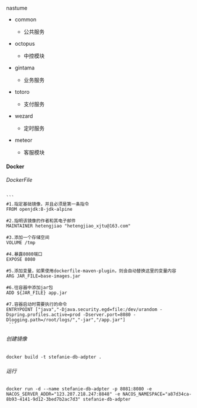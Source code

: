 nastume
- common
   - 公共服务

- octopus
  - 中控模块

- gintama
  - 业务服务

- totoro
  - 支付服务

- wezard
  - 定时服务

- meteor
  - 客服模块
  

#### Docker
###### DockerFile
    ```
    #1.指定基础镜像，并且必须是第一条指令
    FROM openjdk:8-jdk-alpine
         
    #2.指明该镜像的作者和其电子邮件
    MAINTAINER hetengjiao "hetengjiao_xjtu@163.com"
         
    #3.添加一个存储空间
    VOLUME /tmp
         
    #4.暴露8080端口
    EXPOSE 8080
         
    #5.添加变量，如果使用dockerfile-maven-plugin，则会自动替换这里的变量内容
    ARG JAR_FILE=base-images.jar
         
    #6.往容器中添加jar包
    ADD ${JAR_FILE} app.jar
         
    #7.容器启动时需要执行的命令
    ENTRYPOINT ["java","-Djava.security.egd=file:/dev/urandom -Dspring.profiles.active=prod -Dserver.port=8080 -Dlogging.path=/root/logs/","-jar","/app.jar"]
     ```
###### 创建镜像
   
 `docker build -t stefanie-db-adpter .`
 
###### 运行
`docker run -d --name stefanie-db-adpter -p 8081:8080 -e NACOS_SERVER_ADDR="123.207.218.247:8848" -e NACOS_NAMESPACE="a87d34ca-8b93-4141-9d12-3bed7b2ac7d3" stefanie-db-adpter`
